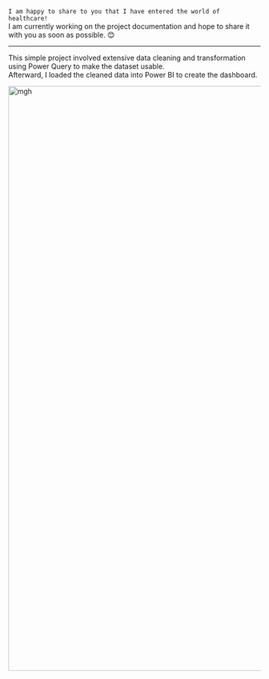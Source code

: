 `I am happy to share to you that I have entered the world of healthcare!`  
I am currently working on the project documentation and hope to share it with you as soon as possible. 😊

---

This simple project involved extensive data cleaning and transformation using Power Query to make the dataset usable.  
Afterward, I loaded the cleaned data into Power BI to create the dashboard.

<img width="1170" alt="mgh" src="https://github.com/user-attachments/assets/f9a78b23-604d-44f2-ada5-60b2e09d2613">

